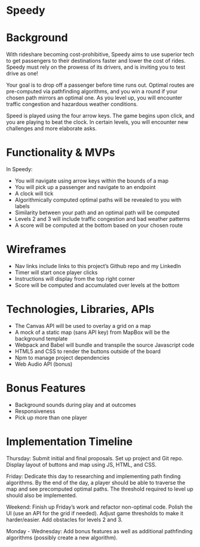 # Speedy

# Background

With rideshare becoming cost-prohibitive, Speedy aims to use superior tech to get passengers to their destinations faster and lower the cost of rides. Speedy must rely on the prowess of its drivers, and is inviting you to test drive as one! 

Your goal is to drop off a passenger before time runs out. Optimal routes are pre-computed via pathfinding algorithms, and you win a round if your chosen path mirrors an optimal one. As you level up, you will encounter traffic congestion and hazardous weather conditions. 

Speed is played using the four arrow keys. The game begins upon click, and you are playing to beat the clock. In certain levels, you will encounter new challenges and more elaborate asks. 

# Functionality & MVPs

In Speedy: 

- You will navigate using arrow keys within the bounds of a map
- You will pick up a passenger and navigate to an endpoint 
- A clock will tick 
- Algorithmically computed optimal paths will be revealed to you with labels 
- Similarity between your path and an optimal path will be computed
- Levels 2 and 3 will include traffic congestion and bad weather patterns
- A score will be computed at the bottom based on your chosen route 

# Wireframes

- Nav links include links to this project’s Github repo and my LinkedIn
- Timer will start once player clicks
- Instructions will display from the top right corner
- Score will be computed and accumulated over levels at the bottom  

# Technologies, Libraries, APIs

- The Canvas API will be used to overlay a grid on a map
- A mock of a static map (sans API key) from MapBox will be the background template
- Webpack and Babel will bundle and transpile the source Javascript code
- HTML5 and CSS to render the buttons outside of the board
- Npm to manage project dependencies 
- Web Audio API (bonus)

# Bonus Features

- Background sounds during play and at outcomes
- Responsiveness 
- Pick up more than one player 

# Implementation Timeline

Thursday: Submit initial and final proposals. Set up project and Git repo. Display layout of buttons and map using JS, HTML, and CSS. 

Friday: Dedicate this day to researching and implementing path finding algorithms. By the end of the day, a player should be able to traverse the map and see precomputed optimal paths. The threshold required to level up should also be implemented. 

Weekend: Finish up Friday’s work and refactor non-optimal code. Polish the UI (use an API for the grid if needed). Adjust game thresholds to make it harder/easier. Add obstacles for levels 2 and 3. 

Monday - Wednesday: Add bonus features as well as additional pathfinding algorithms (possibly create a new algorithm). 

